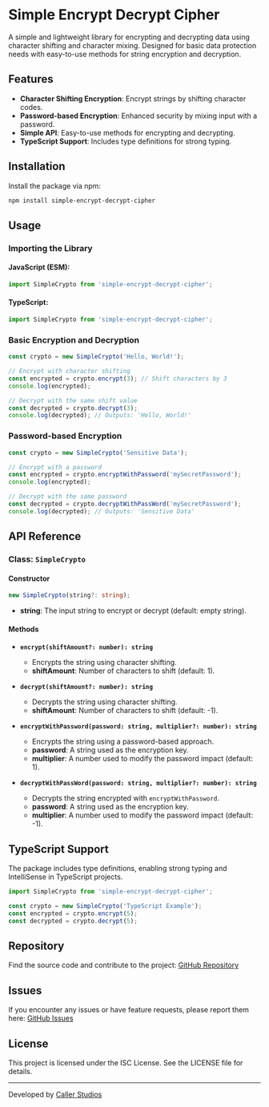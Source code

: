 # Simple Encrypt Decrypt Cipher

A simple and lightweight library for encrypting and decrypting data using character shifting and character mixing. Designed for basic data protection needs with easy-to-use methods for string encryption and decryption.

## Features

- **Character Shifting Encryption**: Encrypt strings by shifting character codes.
- **Password-based Encryption**: Enhanced security by mixing input with a password.
- **Simple API**: Easy-to-use methods for encrypting and decrypting.
- **TypeScript Support**: Includes type definitions for strong typing.

## Installation

Install the package via npm:

```bash
npm install simple-encrypt-decrypt-cipher
```

## Usage

### Importing the Library

#### JavaScript (ESM):
```javascript
import SimpleCrypto from 'simple-encrypt-decrypt-cipher';
```

#### TypeScript:
```typescript
import SimpleCrypto from 'simple-encrypt-decrypt-cipher';
```

### Basic Encryption and Decryption
```javascript
const crypto = new SimpleCrypto('Hello, World!');

// Encrypt with character shifting
const encrypted = crypto.encrypt(3); // Shift characters by 3
console.log(encrypted);

// Decrypt with the same shift value
const decrypted = crypto.decrypt(3);
console.log(decrypted); // Outputs: 'Hello, World!'
```

### Password-based Encryption
```javascript
const crypto = new SimpleCrypto('Sensitive Data');

// Encrypt with a password
const encrypted = crypto.encryptWithPassword('mySecretPassword');
console.log(encrypted);

// Decrypt with the same password
const decrypted = crypto.decryptWithPassWord('mySecretPassword');
console.log(decrypted); // Outputs: 'Sensitive Data'
```

## API Reference

### Class: `SimpleCrypto`

#### Constructor
```typescript
new SimpleCrypto(string?: string);
```
- **string**: The input string to encrypt or decrypt (default: empty string).

#### Methods

- **`encrypt(shiftAmount?: number): string`**
  - Encrypts the string using character shifting.
  - **shiftAmount**: Number of characters to shift (default: 1).

- **`decrypt(shiftAmount?: number): string`**
  - Decrypts the string using character shifting.
  - **shiftAmount**: Number of characters to shift (default: -1).

- **`encryptWithPassword(password: string, multiplier?: number): string`**
  - Encrypts the string using a password-based approach.
  - **password**: A string used as the encryption key.
  - **multiplier**: A number used to modify the password impact (default: 1).

- **`decryptWithPassWord(password: string, multiplier?: number): string`**
  - Decrypts the string encrypted with `encryptWithPassword`.
  - **password**: A string used as the encryption key.
  - **multiplier**: A number used to modify the password impact (default: -1).

## TypeScript Support

The package includes type definitions, enabling strong typing and IntelliSense in TypeScript projects.

```typescript
import SimpleCrypto from 'simple-encrypt-decrypt-cipher';

const crypto = new SimpleCrypto('TypeScript Example');
const encrypted = crypto.encrypt(5);
const decrypted = crypto.decrypt(5);
```

## Repository

Find the source code and contribute to the project:
[GitHub Repository](https://github.com/Callerstudios/simple-encrypt)

## Issues

If you encounter any issues or have feature requests, please report them here:
[GitHub Issues](https://github.com/Callerstudios/simple-encrypt/issues)

## License

This project is licensed under the ISC License. See the LICENSE file for details.

---

Developed by [Caller Studios](https://github.com/Callerstudios)
